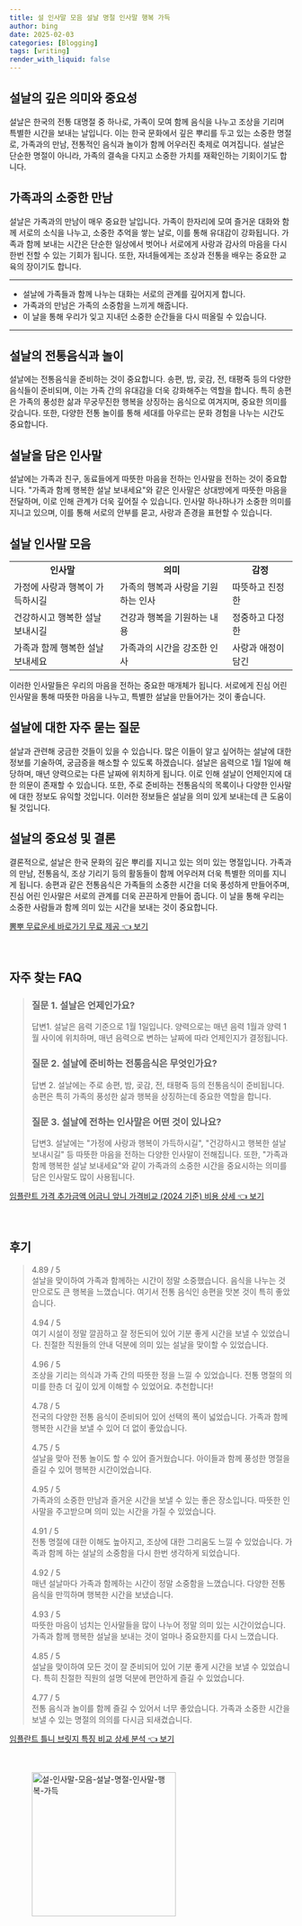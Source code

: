 ```yaml
---
title: 설 인사말 모음 설날 명절 인사말 행복 가득
author: bing
date: 2025-02-03
categories: [Blogging]
tags: [writing]
render_with_liquid: false
---
```



<h2 id="설날의 의미">설날의 깊은 의미와 중요성</h2>

<p>설날은 한국의 전통 대명절 중 하나로, 가족이 모여 함께 음식을 나누고 조상을 기리며 특별한 시간을 보내는 날입니다. 이는 한국 문화에서 깊은 뿌리를 두고 있는 소중한 명절로, 가족과의 만남, 전통적인 음식과 놀이가 함께 어우러진 축제로 여겨집니다. 설날은 단순한 명절이 아니라, 가족의 결속을 다지고 소중한 가치를 재확인하는 기회이기도 합니다.</p>

<h2 id="가족과의 만남">가족과의 소중한 만남</h2>

<p>설날은 가족과의 만남이 매우 중요한 날입니다. 가족이 한자리에 모여 즐거운 대화와 함께 서로의 소식을 나누고, 소중한 추억을 쌓는 날로, 이를 통해 유대감이 강화됩니다. 가족과 함께 보내는 시간은 단순한 일상에서 벗어나 서로에게 사랑과 감사의 마음을 다시 한번 전할 수 있는 기회가 됩니다. 또한, 자녀들에게는 조상과 전통을 배우는 중요한 교육의 장이기도 합니다.</p>

<hr />

<ul>
    <li>설날에 가족들과 함께 나누는 대화는 서로의 관계를 깊어지게 합니다.</li>
    <li>가족과의 만남은 가족의 소중함을 느끼게 해줍니다.</li>
    <li>이 날을 통해 우리가 잊고 지내던 소중한 순간들을 다시 떠올릴 수 있습니다.</li>
</ul>

<hr />

<h2 id="전통음식과 놀이">설날의 전통음식과 놀이</h2>

<p>설날에는 전통음식을 준비하는 것이 중요합니다. 송편, 밤, 곶감, 전, 태평죽 등의 다양한 음식들이 준비되며, 이는 가족 간의 유대감을 더욱 강화해주는 역할을 합니다. 특히 송편은 가족의 풍성한 삶과 무궁무진한 행복을 상징하는 음식으로 여겨지며, 중요한 의미를 갖습니다. 또한, 다양한 전통 놀이를 통해 세대를 아우르는 문화 경험을 나누는 시간도 중요합니다.</p>

<h2 id="설날 인사말의 의미">설날을 담은 인사말</h2>

<p>설날에는 가족과 친구, 동료들에게 따뜻한 마음을 전하는 인사말을 전하는 것이 중요합니다. "가족과 함께 행복한 설날 보내세요"와 같은 인사말은 상대방에게 따뜻한 마음을 전달하며, 이로 인해 관계가 더욱 깊어질 수 있습니다. 인사말 하나하나가 소중한 의미를 지니고 있으며, 이를 통해 서로의 안부를 묻고, 사랑과 존경을 표현할 수 있습니다.</p>

<h2 id="설날의 의미를 담은 인사말 모음">설날 인사말 모음</h2>

<table>
    <tr>
        <td style="text-align: center; height: 17px;"><b>인사말</b></td>
        <td style="text-align: center; height: 17px;"><b>의미</b></td>
        <td style="text-align: center; height: 17px;"><b>감정</b></td>
    </tr>
    <tr>
        <td>가정에 사랑과 행복이 가득하시길</td>
        <td>가족의 행복과 사랑을 기원하는 인사</td>
        <td>따뜻하고 진정한</td>
    </tr>
    <tr>
        <td>건강하시고 행복한 설날 보내시길</td>
        <td>건강과 행복을 기원하는 내용</td>
        <td>정중하고 다정한</td>
    </tr>
    <tr>
        <td>가족과 함께 행복한 설날 보내세요</td>
        <td>가족과의 시간을 강조한 인사</td>
        <td>사랑과 애정이 담긴</td>
    </tr>
</table>

<p>이러한 인사말들은 우리의 마음을 전하는 중요한 매개체가 됩니다. 서로에게 진심 어린 인사말을 통해 따뜻한 마음을 나누고, 특별한 설날을 만들어가는 것이 좋습니다.</p>

<h2 id="자주 묻는 질문">설날에 대한 자주 묻는 질문</h2>

<p>설날과 관련해 궁금한 것들이 있을 수 있습니다. 많은 이들이 알고 싶어하는 설날에 대한 정보를 기술하여, 궁금증을 해소할 수 있도록 하겠습니다. 설날은 음력으로 1월 1일에 해당하며, 매년 양력으로는 다른 날짜에 위치하게 됩니다. 이로 인해 설날이 언제인지에 대한 의문이 존재할 수 있습니다. 또한, 주로 준비하는 전통음식의 목록이나 다양한 인사말에 대한 정보도 유익할 것입니다. 이러한 정보들은 설날을 의미 있게 보내는데 큰 도움이 될 것입니다.</p>

<h2 id="설날의 중요성">설날의 중요성 및 결론</h2>

<p>결론적으로, 설날은 한국 문화의 깊은 뿌리를 지니고 있는 의미 있는 명절입니다. 가족과의 만남, 전통음식, 조상 기리기 등의 활동들이 함께 어우러져 더욱 특별한 의미를 지니게 됩니다. 송편과 같은 전통음식은 가족들의 소중한 시간을 더욱 풍성하게 만들어주며, 진심 어린 인사말은 서로의 관계를 더욱 끈끈하게 만들어 줍니다. 이 날을 통해 우리는 소중한 사람들과 함께 의미 있는 시간을 보내는 것이 중요합니다.</p>


<p><a class="click-button" title="뽐뿌 무료운세 바로가기 무료 제공" href="https://adkhouse.github.io/posts/%EB%BD%90%EB%BF%8C-%EB%AC%B4%EB%A3%8C%EC%9A%B4%EC%84%B8-%EB%B0%94%EB%A1%9C%EA%B0%80%EA%B8%B0-%EB%AC%B4%EB%A3%8C-%EC%A0%9C%EA%B3%B5/" rel="dofollow">뽐뿌 무료운세 바로가기 무료 제공 👈 보기</a></p><br>
<h2 id='자주_찾는_FAQ'>자주 찾는 FAQ</h2>
<div itemscope="" itemtype="https://schema.org/FAQPage"> 
<blockquote> 
<div itemscope="" itemprop="mainEntity" itemtype="https://schema.org/Question"> 
<h3 itemprop="name">질문 1. 설날은 언제인가요? </h3> 
<div itemscope="" itemprop="acceptedAnswer" itemtype="https://schema.org/Answer"> 
<span itemprop="text"> 
<p>답변1. 설날은 음력 기준으로 1월 1일입니다. 양력으로는 매년 음력 1월과 양력 1월 사이에 위치하며, 매년 음력으로 변하는 날짜에 따라 언제인지가 결정됩니다.</p> 
</span> 
</div> 
</div> 
<div itemscope="" itemprop="mainEntity" itemtype="https://schema.org/Question"> 
<h3 itemprop="name">질문 2. 설날에 준비하는 전통음식은 무엇인가요? </h3> 
<div itemscope="" itemprop="acceptedAnswer" itemtype="https://schema.org/Answer"> 
<span itemprop="text"> 
<p>답변 2. 설날에는 주로 송편, 밤, 곶감, 전, 태평죽 등의 전통음식이 준비됩니다. 송편은 특히 가족의 풍성한 삶과 행복을 상징하는데 중요한 역할을 합니다.</p> 
</span> 
</div> 
</div> 
<div itemscope="" itemprop="mainEntity" itemtype="https://schema.org/Question"> 
<h3 itemprop="name">질문 3. 설날에 전하는 인사말은 어떤 것이 있나요?</h3> 
<div itemscope="" itemprop="acceptedAnswer" itemtype="https://schema.org/Answer"> 
<span itemprop="text"> 
<p>답변3. 설날에는 "가정에 사랑과 행복이 가득하시길", "건강하시고 행복한 설날 보내시길" 등 따뜻한 마음을 전하는 다양한 인사말이 전해집니다. 또한, "가족과 함께 행복한 설날 보내세요"와 같이 가족과의 소중한 시간을 중요시하는 의미를 담은 인사말도 많이 사용됩니다.</p> 
</span> 
</div> 
</div> 
</blockquote> 
</div>
<p><a class="click-button" title="임플란트 가격 추가금액 어금니 앞니 가격비교 (2024 기준) 비용 상세" href="https://adkhouse.github.io/posts/%EC%9E%84%ED%94%8C%EB%9E%80%ED%8A%B8-%EA%B0%80%EA%B2%A9-%EC%B6%94%EA%B0%80%EA%B8%88%EC%95%A1-%EC%96%B4%EA%B8%88%EB%8B%88-%EC%95%9E%EB%8B%88-%EA%B0%80%EA%B2%A9%EB%B9%84%EA%B5%90-(2024-%EA%B8%B0%EC%A4%80)-%EB%B9%84%EC%9A%A9-%EC%83%81%EC%84%B8/" rel="dofollow">임플란트 가격 추가금액 어금니 앞니 가격비교 (2024 기준) 비용 상세 👈 보기</a></p><br>
<h2 id='후기'>후기</h2>
<div itemscope itemtype="https://schema.org/Product">
  <blockquote>
  <div itemprop="review" itemscope itemtype="https://schema.org/Review">
      <div itemprop="reviewRating" itemscope itemtype="https://schema.org/Rating"> <span itemprop="ratingValue">4.89</span> / <span itemprop="bestRating">5</span> </div>
      <span itemprop="reviewBody">설날을 맞이하여 가족과 함께하는 시간이 정말 소중했습니다. 음식을 나누는 것만으로도 큰 행복을 느꼈습니다. 여기서 전통 음식인 송편을 맛본 것이 특히 좋았습니다.</span>
  </div>
  <br>
  <div itemprop="review" itemscope itemtype="https://schema.org/Review">
      <div itemprop="reviewRating" itemscope itemtype="https://schema.org/Rating"> <span itemprop="ratingValue">4.94</span> / <span itemprop="bestRating">5</span> </div>
      <span itemprop="reviewBody">여기 시설이 정말 깔끔하고 잘 정돈되어 있어 기분 좋게 시간을 보낼 수 있었습니다. 친절한 직원들의 안내 덕분에 의미 있는 설날을 맞이할 수 있었습니다.</span>
  </div>
  <br>
  <div itemprop="review" itemscope itemtype="https://schema.org/Review">
      <div itemprop="reviewRating" itemscope itemtype="https://schema.org/Rating"> <span itemprop="ratingValue">4.96</span> / <span itemprop="bestRating">5</span> </div>
      <span itemprop="reviewBody">조상을 기리는 의식과 가족 간의 따뜻한 정을 느낄 수 있었습니다. 전통 명절의 의미를 한층 더 깊이 있게 이해할 수 있었어요. 추천합니다!</span>
  </div>
  <br>
  <div itemprop="review" itemscope itemtype="https://schema.org/Review">
      <div itemprop="reviewRating" itemscope itemtype="https://schema.org/Rating"> <span itemprop="ratingValue">4.78</span> / <span itemprop="bestRating">5</span> </div>
      <span itemprop="reviewBody">전국의 다양한 전통 음식이 준비되어 있어 선택의 폭이 넓었습니다. 가족과 함께 행복한 시간을 보낼 수 있어 더 없이 좋았습니다.</span>
  </div>
  <br>
  <div itemprop="review" itemscope itemtype="https://schema.org/Review">
      <div itemprop="reviewRating" itemscope itemtype="https://schema.org/Rating"> <span itemprop="ratingValue">4.75</span> / <span itemprop="bestRating">5</span> </div>
      <span itemprop="reviewBody">설날을 맞아 전통 놀이도 할 수 있어 즐거웠습니다. 아이들과 함께 풍성한 명절을 즐길 수 있어 행복한 시간이었습니다.</span>
  </div>
  <br>
  <div itemprop="review" itemscope itemtype="https://schema.org/Review">
      <div itemprop="reviewRating" itemscope itemtype="https://schema.org/Rating"> <span itemprop="ratingValue">4.95</span> / <span itemprop="bestRating">5</span> </div>
      <span itemprop="reviewBody">가족과의 소중한 만남과 즐거운 시간을 보낼 수 있는 좋은 장소입니다. 따뜻한 인사말을 주고받으며 의미 있는 시간을 가질 수 있었습니다.</span>
  </div>
  <br>
  <div itemprop="review" itemscope itemtype="https://schema.org/Review">
      <div itemprop="reviewRating" itemscope itemtype="https://schema.org/Rating"> <span itemprop="ratingValue">4.91</span> / <span itemprop="bestRating">5</span> </div>
      <span itemprop="reviewBody">전통 명절에 대한 이해도 높아지고, 조상에 대한 그리움도 느낄 수 있었습니다. 가족과 함께 하는 설날의 소중함을 다시 한번 생각하게 되었습니다.</span>
  </div>
  <br>
  <div itemprop="review" itemscope itemtype="https://schema.org/Review">
      <div itemprop="reviewRating" itemscope itemtype="https://schema.org/Rating"> <span itemprop="ratingValue">4.92</span> / <span itemprop="bestRating">5</span> </div>
      <span itemprop="reviewBody">매년 설날마다 가족과 함께하는 시간이 정말 소중함을 느꼈습니다. 다양한 전통 음식을 만끽하며 행복한 시간을 보냈습니다.</span>
  </div>
  <br>
  <div itemprop="review" itemscope itemtype="https://schema.org/Review">
      <div itemprop="reviewRating" itemscope itemtype="https://schema.org/Rating"> <span itemprop="ratingValue">4.93</span> / <span itemprop="bestRating">5</span> </div>
      <span itemprop="reviewBody">따뜻한 마음이 넘치는 인사말들을 많이 나누어 정말 의미 있는 시간이었습니다. 가족과 함께 행복한 설날을 보내는 것이 얼마나 중요한지를 다시 느꼈습니다.</span>
  </div>
  <br>
  <div itemprop="review" itemscope itemtype="https://schema.org/Review">
      <div itemprop="reviewRating" itemscope itemtype="https://schema.org/Rating"> <span itemprop="ratingValue">4.85</span> / <span itemprop="bestRating">5</span> </div>
      <span itemprop="reviewBody">설날을 맞이하여 모든 것이 잘 준비되어 있어 기분 좋게 시간을 보낼 수 있었습니다. 특히 친절한 직원의 설명 덕분에 편안하게 즐길 수 있었습니다.</span>
  </div>
  <br>
  <div itemprop="review" itemscope itemtype="https://schema.org/Review">
      <div itemprop="reviewRating" itemscope itemtype="https://schema.org/Rating"> <span itemprop="ratingValue">4.77</span> / <span itemprop="bestRating">5</span> </div>
      <span itemprop="reviewBody">전통 음식과 놀이를 함께 즐길 수 있어서 너무 좋았습니다. 가족과 소중한 시간을 보낼 수 있는 명절의 의의를 다시금 되새겼습니다.</span>
  </div>
  </blockquote>
</div>
<p><a class="click-button" title="임플란트 틀니 브릿지 특징 비교 상세 분석" href="https://adkhouse.github.io/posts/%EC%9E%84%ED%94%8C%EB%9E%80%ED%8A%B8-%ED%8B%80%EB%8B%88-%EB%B8%8C%EB%A6%BF%EC%A7%80-%ED%8A%B9%EC%A7%95-%EB%B9%84%EA%B5%90-%EC%83%81%EC%84%B8-%EB%B6%84%EC%84%9D/" rel="dofollow">임플란트 틀니 브릿지 특징 비교 상세 분석 👈 보기</a></p><br>
<figure class="image"><img src="https://adkhouse.github.io/assets/img/thumbnail/설-인사말-모음-설날-명절-인사말-행복-가득.webp" alt="설-인사말-모음-설날-명절-인사말-행복-가득" width="256" height="256"></figure>